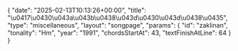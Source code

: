 {
    "date": "2025-02-13T10:13:26+00:00",
    "title": "\u0417\u0430\u043a\u043b\u0438\u043d\u0430\u043d\u0438\u0435",
    "type": "miscellaneous",
    "layout": "songpage",
    "params": {
        "id": "zaklinan",
        "tonality": "Hm",
        "year": "1991",
        "chordsStartAt": 43,
        "textFinishAtLine": 64
    }
}